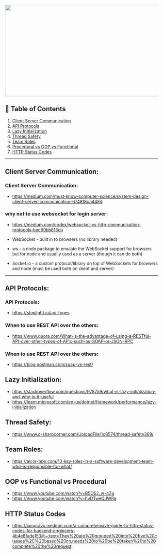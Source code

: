 <p align="center">
  <img src = "https://www.kaufmancounty.net/ImageRepository/Document?documentId=5911" width=800 height=300>
</p>

## 🚩 Table of Contents
 1. [Client Server Communication](#client-server-communication)
 2. [API Protocols](#api-protocols)
 3. [Lazy Initialization](#lazy-initialization)
 4. [Thread Safety](#thread-safety)
 5. [Team Roles](#team-roles)
 6. [Procedural vs OOP vs Functional](procedural-vs-OOP-vs-Functional)
 7. [HTTP Status Codes](http-status-codes)

---

## Client Server Communication:
  ### Client Server Communication:
  - https://medium.com/must-know-computer-science/system-design-client-server-communication-674818ca448d
  
  ### why not to use websocket for login server:
  - https://medium.com/codex/websocket-vs-http-communication-protocols-bec60bb815cb

 
  - WebSocket - built in to browsers (no library needed)
  - ws - a node package to emulate the WebSocket support for browsers but for node and usually used as a server (though it can do both)
  - Socket.io - a custom protocol/library on top of WebSockets for browsers and node (must be used both on client and server)

---

## API Protocols:

### API Protocols:
  - https://stoplight.io/api-types
### When to use REST API over the others:
  - https://www.quora.com/What-is-the-advantage-of-using-a-RESTful-API-over-other-types-of-APIs-such-as-SOAP-or-JSON-RPC
### When to use REST API over the others:
  - https://blog.postman.com/soap-vs-rest/


## Lazy Initialization:
  - https://stackoverflow.com/questions/978759/what-is-lazy-initialization-and-why-is-it-useful
  - https://learn.microsoft.com/en-us/dotnet/framework/performance/lazy-initialization

## Thread Safety:
  - https://www.c-sharpcorner.com/UploadFile/1c8574/thread-safety369/

## Team Roles:
  - https://alcor-bpo.com/10-key-roles-in-a-software-development-team-who-is-responsible-for-what/

## OOP vs Functional vs Procedural
- https://www.youtube.com/watch?v=B5O52_w-4Zg
- https://www.youtube.com/watch?v=hvDTweQJWRg

## HTTP Status Codes
- https://iampravo.medium.com/a-comprehensive-guide-to-http-status-codes-for-backend-engineers-4b4e8fade153#:~:text=They%20are%20grouped%20into%20five%20classes%2C%20based%20on,needs%20to%20be%20taken%20to%20complete%20the%20request.



